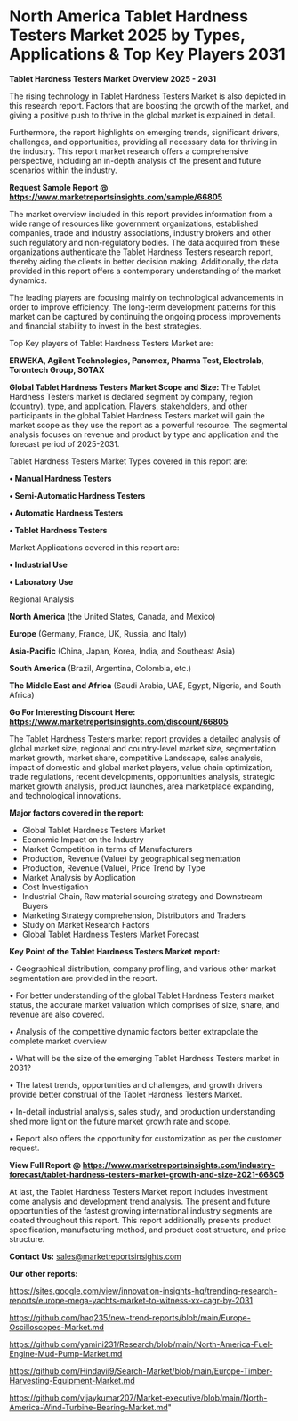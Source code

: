 # North America Tablet Hardness Testers Market 2025 by Types, Applications & Top Key Players 2031

<Strong> Tablet Hardness Testers Market Overview 2025 - 2031</strong>

The rising technology in Tablet Hardness Testers Market is also depicted in this research report. Factors that are boosting the growth of the market, and giving a positive push to thrive in the global market is explained in detail.

Furthermore, the report highlights on emerging trends, significant drivers, challenges, and opportunities, providing all necessary data for thriving in the industry. This report market research offers a comprehensive perspective, including an in-depth analysis of the present and future scenarios within the industry.

<strong>Request Sample Report @ <a href=https://www.marketreportsinsights.com/sample/66805>https://www.marketreportsinsights.com/sample/66805</a></strong>

The market overview included in this report provides information from a wide range of resources like government organizations, established companies, trade and industry associations, industry brokers and other such regulatory and non-regulatory bodies. The data acquired from these organizations authenticate the Tablet Hardness Testers research report, thereby aiding the clients in better decision making. Additionally, the data provided in this report offers a contemporary understanding of the market dynamics.

The leading players are focusing mainly on technological advancements in order to improve efficiency. The long-term development patterns for this market can be captured by continuing the ongoing process improvements and financial stability to invest in the best strategies.

Top Key players of Tablet Hardness Testers Market are:

<strong>ERWEKA, Agilent Technologies, Panomex, Pharma Test, Electrolab, Torontech Group, SOTAX</strong>

<strong><b>Global Tablet Hardness Testers Market Scope and Size:</b></strong>
The Tablet Hardness Testers market is declared segment by company, region (country), type, and application. Players, stakeholders, and other participants in the global Tablet Hardness Testers market will gain the market scope as they use the report as a powerful resource. The segmental analysis focuses on revenue and product by type and application and the forecast period of 2025-2031.

Tablet Hardness Testers Market Types covered in this report are:

<strong>• Manual Hardness Testers

• Semi-Automatic Hardness Testers

• Automatic Hardness Testers

• Tablet Hardness Testers</strong>

Market Applications covered in this report are:

<strong>• Industrial Use

• Laboratory Use</strong> 

Regional Analysis

<strong>North America</strong> (the United States, Canada, and Mexico)

<strong>Europe</strong> (Germany, France, UK, Russia, and Italy)

<strong>Asia-Pacific</strong> (China, Japan, Korea, India, and Southeast Asia)

<strong>South America</strong> (Brazil, Argentina, Colombia, etc.)

<strong>The Middle East and Africa</strong> (Saudi Arabia, UAE, Egypt, Nigeria, and South Africa)

<strong>Go For Interesting Discount Here: <a href=https://www.marketreportsinsights.com/discount/66805>https://www.marketreportsinsights.com/discount/66805</a></strong>

The Tablet Hardness Testers market report provides a detailed analysis of global market size, regional and country-level market size, segmentation market growth, market share, competitive Landscape, sales analysis, impact of domestic and global market players, value chain optimization, trade regulations, recent developments, opportunities analysis, strategic market growth analysis, product launches, area marketplace expanding, and technological innovations.

<strong><b>Major factors covered in the report:</b></strong>
<ul>
  <li>Global Tablet Hardness Testers Market </li>
  <li>Economic Impact on the Industry</li>
  <li>Market Competition in terms of Manufacturers</li>
  <li>Production, Revenue (Value) by geographical segmentation</li>
  <li>Production, Revenue (Value), Price Trend by Type</li>
  <li>Market Analysis by Application</li>
  <li>Cost Investigation</li>
  <li>Industrial Chain, Raw material sourcing strategy and Downstream Buyers</li>
  <li>Marketing Strategy comprehension, Distributors and Traders</li>
  <li>Study on Market Research Factors</li>
  <li>Global Tablet Hardness Testers Market Forecast</li>
</ul>

<strong><b>Key Point of the Tablet Hardness Testers Market report:</b></strong>

• Geographical distribution, company profiling, and various other market segmentation are provided in the report.

• For better understanding of the global Tablet Hardness Testers market status, the accurate market valuation which comprises of size, share, and revenue are also covered.

• Analysis of the competitive dynamic factors better extrapolate the complete market overview

• What will be the size of the emerging Tablet Hardness Testers market in 2031?

• The latest trends, opportunities and challenges, and growth drivers provide better construal of the Tablet Hardness Testers Market.

• In-detail industrial analysis, sales study, and production understanding shed more light on the future market growth rate and scope.

• Report also offers the opportunity for customization as per the customer request.

<strong><b>View Full Report @ <a href=https://www.marketreportsinsights.com/industry-forecast/tablet-hardness-testers-market-growth-and-size-2021-66805>https://www.marketreportsinsights.com/industry-forecast/tablet-hardness-testers-market-growth-and-size-2021-66805</a></b></strong>


At last, the Tablet Hardness Testers Market report includes investment come analysis and development trend analysis. The present and future opportunities of the fastest growing international industry segments are coated throughout this report. This report additionally presents product specification, manufacturing method, and product cost structure, and price structure.

<strong>Contact Us:</strong>
sales@marketreportsinsights.com

<strong>Our other reports:</strong>

<a href=https://sites.google.com/view/innovation-insights-hq/trending-research-reports/europe-mega-yachts-market-to-witness-xx-cagr-by-2031>https://sites.google.com/view/innovation-insights-hq/trending-research-reports/europe-mega-yachts-market-to-witness-xx-cagr-by-2031</a>

<a href=https://github.com/haq235/new-trend-reports/blob/main/Europe-Oscilloscopes-Market.md>https://github.com/haq235/new-trend-reports/blob/main/Europe-Oscilloscopes-Market.md</a>

<a href=https://github.com/yamini231/Research/blob/main/North-America-Fuel-Engine-Mud-Pump-Market.md>https://github.com/yamini231/Research/blob/main/North-America-Fuel-Engine-Mud-Pump-Market.md</a>

<a href=https://github.com/Hindavii9/Search-Market/blob/main/Europe-Timber-Harvesting-Equipment-Market.md>https://github.com/Hindavii9/Search-Market/blob/main/Europe-Timber-Harvesting-Equipment-Market.md</a>

<a href=https://github.com/vijaykumar207/Market-executive/blob/main/North-America-Wind-Turbine-Bearing-Market.md>https://github.com/vijaykumar207/Market-executive/blob/main/North-America-Wind-Turbine-Bearing-Market.md</a>"

